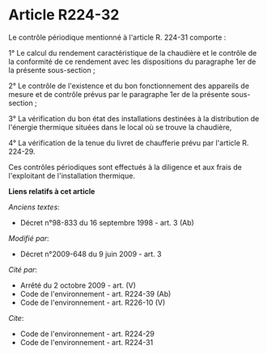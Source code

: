 # Article R224-32

Le contrôle périodique mentionné à l'article R. 224-31 comporte : 

1° Le calcul du rendement caractéristique de la chaudière et le contrôle de la conformité de ce rendement avec les
dispositions du paragraphe 1er de la présente sous-section ; 

2° Le contrôle de l'existence et du bon fonctionnement des appareils de mesure et de contrôle prévus par le paragraphe 1er de
la présente sous-section ; 

3° La vérification du bon état des installations destinées à la distribution de l'énergie thermique situées dans le local où
se trouve la chaudière, 

4° La vérification de la tenue du livret de chaufferie prévu par l'article R. 224-29. 

Ces contrôles périodiques sont effectués à la diligence et aux frais de l'exploitant de l'installation thermique.

**Liens relatifs à cet article**

_Anciens textes_:

  - Décret n°98-833 du 16 septembre 1998 - art. 3 (Ab)

_Modifié par_:

  - Décret n°2009-648 du 9 juin 2009 - art. 3

_Cité par_:

  - Arrêté du 2 octobre 2009 - art. (V)
  - Code de l'environnement - art. R224-39 (Ab)
  - Code de l'environnement - art. R226-10 (V)

_Cite_:

  - Code de l'environnement - art. R224-29
  - Code de l'environnement - art. R224-31
